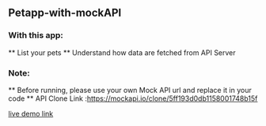 ## Petapp-with-mockAPI

### With this app:
** List your pets 
** Understand how data are fetched from API Server

### Note:
** Before running, please use your own Mock API url and replace it in your code
** API Clone Link :https://mockapi.io/clone/5ff193d0db1158001748b15f

[live demo link](https://gurkankirmaci.github.io/Petapp-with-mockAPI/)
